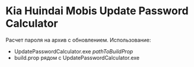 # Kia Huindai Mobis Update Password Calculator
Расчет пароля на архив с обновлением. Использование:
   * UpdatePasswordCalculator.exe *pathToBuildProp*
   * build.prop рядом c UpdatePasswordCalculator.exe
